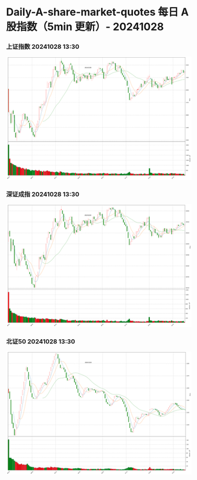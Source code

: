 
# Daily-A-share-market-quotes 每日 A 股指数（5min 更新）- 20241028

### 上证指数 20241028 13:30
![](./fig/2024/10/20241028-sh000001.png)

### 深证成指 20241028 13:30
![](./fig/2024/10/20241028-sz399001.png)

### 北证50 20241028 13:30
![](./fig/2024/10/20241028-bj899050.png)
